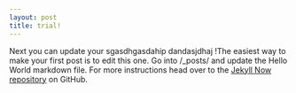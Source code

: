 ```yaml
---
layout: post
title: trial!
---
```


Next you can update your sgasdhgasdahip
dandasjdhaj
!The easiest way to make your first post is to edit this one. Go into /_posts/ and update the Hello World markdown file. For more instructions head over to the [Jekyll Now repository](https://github.com/barryclark/jekyll-now) on GitHub.

